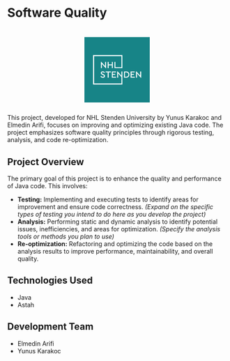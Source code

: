 # Software Quality

<h1 align="center">
  <a href="https://www.nhlstenden.com/"><img src="nhl.png" alt="NHL Logo" height="150"></a>
</h1>
This project, developed for NHL Stenden University by Yunus Karakoc and Elmedin Arifi, focuses on improving and optimizing existing Java code.  The project emphasizes software quality principles through rigorous testing, analysis, and code re-optimization.

## Project Overview

The primary goal of this project is to enhance the quality and performance of Java code. This involves:

* **Testing:** Implementing and executing tests to identify areas for improvement and ensure code correctness.  *(Expand on the specific types of testing you intend to do here as you develop the project)*
* **Analysis:** Performing static and dynamic analysis to identify potential issues, inefficiencies, and areas for optimization. *(Specify the analysis tools or methods you plan to use)*
* **Re-optimization:** Refactoring and optimizing the code based on the analysis results to improve performance, maintainability, and overall quality.

## Technologies Used

* Java
* Astah

## Development Team

* Elmedin Arifi
* Yunus Karakoc

